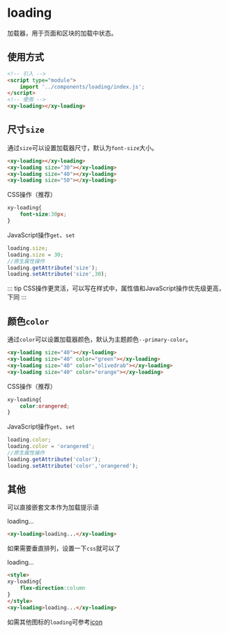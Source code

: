 <script setup>
import { onMounted } from 'vue'
import './index.css'
  onMounted(() => {
    import('../../components/icon/')
    import('../../components/loading/')
  })
</script>

# loading

加载器，用于页面和区块的加载中状态。

## 使用方式

```html
<!-- 引入 -->
<script type="module">
    import '../components/loading/index.js';
</script>
<!-- 使用 -->
<xy-loading></xy-loading>
```

## 尺寸`size`

通过`size`可以设置加载器尺寸，默认为`font-size`大小。

<div class="wrap">
<xy-loading></xy-loading>
<xy-loading size="30"></xy-loading>
<xy-loading size="40"></xy-loading>
<xy-loading size="50"></xy-loading>
</div>

```html
<xy-loading></xy-loading>
<xy-loading size="30"></xy-loading>
<xy-loading size="40"></xy-loading>
<xy-loading size="50"></xy-loading>
```

CSS操作（推荐）

```css
xy-loading{
    font-size:30px;
}
```

JavaScript操作`get`、`set`

```js
loading.size;
loading.size = 30;
//原生属性操作
loading.getAttribute('size');
loading.setAttribute('size',30);
```

::: tip
CSS操作更灵活，可以写在样式中，属性值和JavaScript操作优先级更高，下同
:::

## 颜色`color`

通过`color`可以设置加载器颜色，默认为主题颜色`--primary-color`。

<div class="wrap">
<xy-loading size="40"></xy-loading>
<xy-loading size="40" color="green"></xy-loading>
<xy-loading size="40" color="olivedrab"></xy-loading>
<xy-loading size="40" color="orange"></xy-loading>
</div>

```html
<xy-loading size="40"></xy-loading>
<xy-loading size="40" color="green"></xy-loading>
<xy-loading size="40" color="olivedrab"></xy-loading>
<xy-loading size="40" color="orange"></xy-loading>
```

CSS操作（推荐）

```css
xy-loading{
    color:orangered;
}
```

JavaScript操作`get`、`set`

```js
loading.color;
loading.color = 'orangered';
//原生属性操作
loading.getAttribute('color');
loading.setAttribute('color','orangered');
```

## 其他

可以直接嵌套文本作为加载提示语

<div class="wrap">
<xy-loading>loading...</xy-loading>
</div>

```html
<xy-loading>loading...</xy-loading>
```

如果需要垂直排列，设置一下`css`就可以了

<div class="wrap">
<xy-loading style="flex-direction:column">loading...</xy-loading>
</div>

```html
<style>
xy-loading{
    flex-direction:column
}
</style>
<xy-loading>loading...</xy-loading>
```

如需其他图标的`loading`可参考[icon](icon?#旋转spin)
